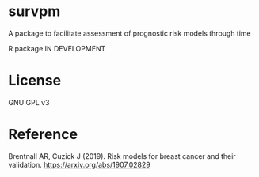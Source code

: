 # survpm

A package to facilitate assessment of prognostic risk models through time

R package IN DEVELOPMENT

# License

GNU GPL v3

# Reference

Brentnall AR, Cuzick J (2019). Risk models for breast cancer and their validation. https://arxiv.org/abs/1907.02829

